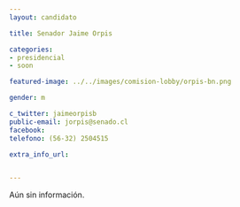 ```yaml
---
layout: candidato

title: Senador Jaime Orpis

categories: 
- presidencial
- soon

featured-image: ../../images/comision-lobby/orpis-bn.png

gender: m

c_twitter: jaimeorpisb
public-email: jorpis@senado.cl
facebook: 
telefono: (56-32) 2504515

extra_info_url: 


---
```


Aún sin información.

